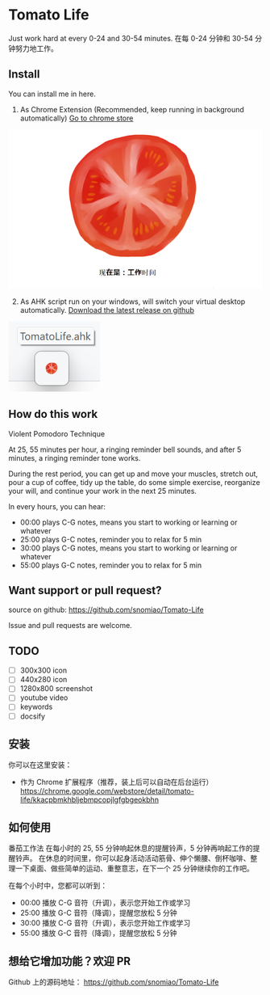 # Tomato Life

Just work hard at every 0-24 and 30-54 minutes.
在每 0-24 分钟和 30-54 分钟努力地工作。

## Install

You can install me in here.

1. As Chrome Extension (Recommended, keep running in background automatically)
[Go to chrome store](https://chrome.google.com/webstore/detail/tomato-life/kkacpbmkhbljebmpcopjlgfgbgeokbhn)

![./screenshot_640x400.png](./screenshot_640x400.png)

2. As AHK script run on your windows, will switch your virtual desktop automatically.
[Download the latest release on github](https://github.com/snomiao/tomato-life/releases)

![](media/ahk.png)

## How do this work

Violent Pomodoro Technique

At 25, 55 minutes per hour, a ringing reminder bell sounds, and after 5 minutes, a ringing reminder tone works.

During the rest period, you can get up and move your muscles, stretch out, pour a cup of coffee, tidy up the table, do some simple exercise, reorganize your will, and continue your work in the next 25 minutes.

In every hours, you can hear:

- 00:00 plays C-G notes, means you start to working or learning or whatever
- 25:00 plays G-C notes, reminder you to relax for 5 min
- 30:00 plays C-G notes, means you start to working or learning or whatever
- 55:00 plays G-C notes, reminder you to relax for 5 min

## Want support or pull request?

source on github:
https://github.com/snomiao/Tomato-Life

Issue and pull requests are welcome.

## TODO

- [ ] 300x300 icon
- [ ] 440x280 icon
- [ ] 1280x800 screenshot
- [ ] youtube video
- [ ] keywords
- [ ] docsify 
## 安装

你可以在这里安装：

- 作为 Chrome 扩展程序（推荐，装上后可以自动在后台运行）
  https://chrome.google.com/webstore/detail/tomato-life/kkacpbmkhbljebmpcopjlgfgbgeokbhn

## 如何使用

番茄工作法
在每小时的 25, 55 分钟响起休息的提醒铃声，5 分钟再响起工作的提醒铃声。
在休息的时间里，你可以起身活动活动筋骨、伸个懒腰、倒杯咖啡、整理一下桌面、做些简单的运动、重整意志，在下一个 25 分钟继续你的工作吧。

在每个小时中，您都可以听到：

- 00:00 播放 C-G 音符（升调），表示您开始工作或学习
- 25:00 播放 G-C 音符（降调），提醒您放松 5 分钟
- 30:00 播放 C-G 音符（升调），表示您开始工作或学习
- 55:00 播放 G-C 音符（降调），提醒您放松 5 分钟

## 想给它增加功能？欢迎 PR

Github 上的源码地址： https://github.com/snomiao/Tomato-Life
